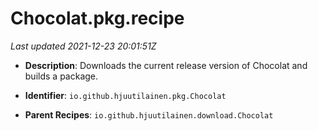 # Chocolat.pkg.recipe

_Last updated 2021-12-23 20:01:51Z_

- **Description**: Downloads the current release version of Chocolat and builds a package.

- **Identifier**: `io.github.hjuutilainen.pkg.Chocolat`

- **Parent Recipes**: `io.github.hjuutilainen.download.Chocolat`
